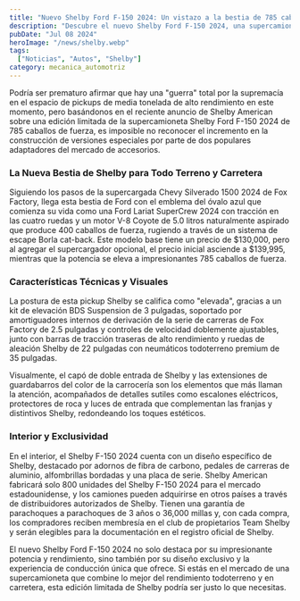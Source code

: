 ```yaml
---
title: "Nuevo Shelby Ford F-150 2024: Un vistazo a la bestia de 785 caballos de fuerza"
description: "Descubre el nuevo Shelby Ford F-150 2024, una supercamioneta de 785 caballos de fuerza que redefine el desempeño en el segmento de pickups de media tonelada."
pubDate: "Jul 08 2024"
heroImage: "/news/shelby.webp"
tags:
  ["Noticias", "Autos", "Shelby"]
category: mecanica_automotriz
---
```


Podría ser prematuro afirmar que hay una "guerra" total por la supremacía en el espacio de pickups de media tonelada de alto rendimiento en este momento, pero basándonos en el reciente anuncio de Shelby American sobre una edición limitada de la supercamioneta Shelby Ford F-150 2024 de 785 caballos de fuerza, es imposible no reconocer el incremento en la construcción de versiones especiales por parte de dos populares adaptadores del mercado de accesorios.

### La Nueva Bestia de Shelby para Todo Terreno y Carretera

Siguiendo los pasos de la supercargada Chevy Silverado 1500 2024 de Fox Factory, llega esta bestia de Ford con el emblema del óvalo azul que comienza su vida como una Ford Lariat SuperCrew 2024 con tracción en las cuatro ruedas y un motor V-8 Coyote de 5.0 litros naturalmente aspirado que produce 400 caballos de fuerza, rugiendo a través de un sistema de escape Borla cat-back. Este modelo base tiene un precio de $130,000, pero al agregar el supercargador opcional, el precio inicial asciende a $139,995, mientras que la potencia se eleva a impresionantes 785 caballos de fuerza.

### Características Técnicas y Visuales

La postura de esta pickup Shelby se califica como "elevada", gracias a un kit de elevación BDS Suspension de 3 pulgadas, soportado por amortiguadores internos de derivación de la serie de carreras de Fox Factory de 2.5 pulgadas y controles de velocidad doblemente ajustables, junto con barras de tracción traseras de alto rendimiento y ruedas de aleación Shelby de 22 pulgadas con neumáticos todoterreno premium de 35 pulgadas.

Visualmente, el capó de doble entrada de Shelby y las extensiones de guardabarros del color de la carrocería son los elementos que más llaman la atención, acompañados de detalles sutiles como escalones eléctricos, protectores de roca y luces de entrada que complementan las franjas y distintivos Shelby, redondeando los toques estéticos.

### Interior y Exclusividad

En el interior, el Shelby F-150 2024 cuenta con un diseño específico de Shelby, destacado por adornos de fibra de carbono, pedales de carreras de aluminio, alfombrillas bordadas y una placa de serie. Shelby American fabricará solo 800 unidades del Shelby F-150 2024 para el mercado estadounidense, y los camiones pueden adquirirse en otros países a través de distribuidores autorizados de Shelby. Tienen una garantía de parachoques a parachoques de 3 años o 36,000 millas y, con cada compra, los compradores reciben membresía en el club de propietarios Team Shelby y serán elegibles para la documentación en el registro oficial de Shelby.

El nuevo Shelby Ford F-150 2024 no solo destaca por su impresionante potencia y rendimiento, sino también por su diseño exclusivo y la experiencia de conducción única que ofrece. Si estás en el mercado de una supercamioneta que combine lo mejor del rendimiento todoterreno y en carretera, esta edición limitada de Shelby podría ser justo lo que necesitas.

